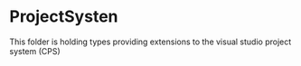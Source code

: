 ﻿# ProjectSysten
This folder is holding types providing extensions to the visual studio project system (CPS)